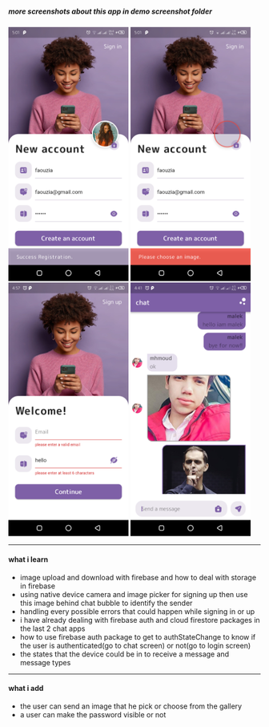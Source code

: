 ##### more screenshots about this app in demo screenshot folder

<div float='left' style="margin:0 auto">
  <img src='demo%20screenshot/Screenshot_20221101-170147.png' width='240'/>
  <img src='demo%20screenshot/Screenshot_20221101-170114.png' width='240'/>
  <img src='demo%20screenshot/Screenshot_20221101-165742.png' width='240'/>
  <img src='demo%20screenshot/Screenshot_20221101-164142.png' width='240'/>
</div>

<hr/>
<h4>what i learn</h4>
<ul>
  <li>image upload and download with firebase and how to deal with storage in firebase</li>
  <li>using native device camera and image picker for signing up then use this image behind chat bubble to identify the sender</li>
  <li>handling every possible errors that could happen while signing in or up</li>
  <li>i have already dealing with firebase auth and cloud firestore packages in the last 2 chat apps</li>
  <li>how to use firebase auth package to get to authStateChange to know if the user is authenticated(go to chat screen) or not(go to login screen)</li>
  <li>the states that the device could be in to receive a message and message types</li>
</ul>

<hr/>
<h4>what i add</h4>
<ul>
  <li>the user can send an image that he pick or choose from the gallery</li>
  <li>a user can make the password visible or not</li>
</ul>
